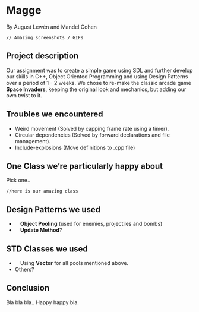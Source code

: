 # **Magge**
By August Lewén and Mandel Cohen

```
// Amazing screenshots / GIFs
  ```

## Project description
Our assignment was to create a simple game using SDL and further develop our skills in C++, Object Oriented Programming and using Design Patterns over a period of 1 - 2 weeks. We chose to re-make the classic arcade game **Space Invaders**, keeping the original look and mechanics, but adding our own twist to it. 


## Troubles we encountered
* Weird movement (Solved by capping frame rate using a timer).
* Circular dependencies (Solved by forward declarations and file management).
* Include-explosions (Move definitions to .cpp file)


## One Class we’re particularly happy about
Pick one.. 
```
//here is our amazing class
```


## Design Patterns we used
*  **Object Pooling** (used for enemies, projectiles and bombs)
*  **Update Method**?


## STD Classes we used
*  Using **Vector** for all pools mentioned above. 
* Others?


## Conclusion
 Bla bla bla.. Happy happy bla.
